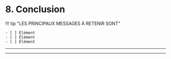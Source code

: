 <!--
CO_OP_TRANSLATOR_METADATA:
{
  "original_hash": "ef7f514ede16a170411752b56bedaa5a",
  "translation_date": "2025-09-24T09:10:49+00:00",
  "source_file": "workshop/docs/instructions/7-Wrap-up.md",
  "language_code": "fr"
}
-->
# 8. Conclusion

!!! tip "LES PRINCIPAUX MESSAGES À RETENIR SONT"

    - [ ] Élément
    - [ ] Élément
    - [ ] Élément

---

---

